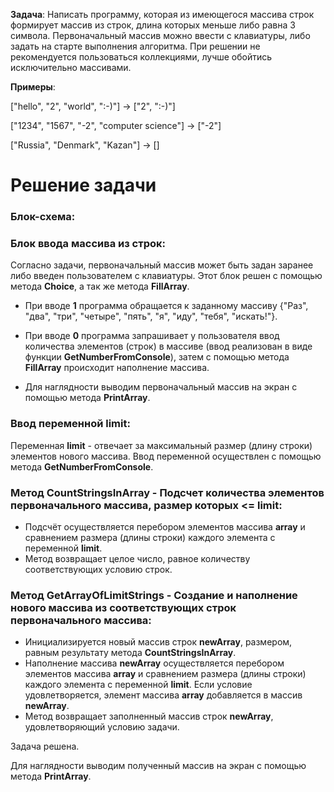 
**Задача**: Написать программу, которая из имеющегося массива строк формирует массив из строк, длина которых меньше либо равна 3 символа. Первоначальный массив можно ввести с клавиатуры, либо задать на старте выполнения алгоритма. При решении не рекомендуется пользоваться коллекциями, лучше обойтись исключительно массивами.

**Примеры**:

["hello", "2", "world", ":-)"] -> ["2", ":-)"]

["1234", "1567", "-2", "computer science"] -> ["-2"]

["Russia", "Denmark", "Kazan"] -> []

# Решение задачи
### Блок-схема:

### Блок ввода массива из строк:
Согласно задачи, первоначальный массив может быть задан заранее либо введен пользователем с клавиатуры.
Этот блок решен с помощью метода **Choice**, а так же метода **FillArray**. 

* При вводе **1** программа обращается к заданному массиву {"Раз", "два", "три", "четыре", "пять", "я", "иду", "тебя", "искать!"}.

* При вводе **0** программа запрашивает у пользователя ввод количества элементов (строк) в массиве (ввод реализован в виде функции **GetNumberFromConsole**), затем с помощью метода **FillArray** происходит наполнение массива.

* Для наглядности выводим первоначальный массив на экран с помощью метода  **PrintArray**.

### Ввод переменной limit:
Переменная **limit** - отвечает за максимальный размер (длину строки) элементов нового массива. Ввод переменной осуществлен с помощью метода **GetNumberFromConsole**.

### Метод CountStringsInArray - Подсчет количества элементов первоначального массива, размер которых <= limit:
* Подсчёт осуществляется перебором элементов массива **array** и сравнением размера (длины строки) каждого элемента с переменной  **limit**.
* Метод возвращает целое число, равное количеству соответствующих условию строк.

### Метод GetArrayOfLimitStrings - Создание и наполнение нового массива из соответствующих строк первоначального массива:
* Инициализируется новый массив строк **newArray**, размером, равным результату метода **CountStringsInArray**.
* Наполнение массива **newArray** осуществляется перебором элементов массива **array** и сравнением размера (длины строки) каждого элемента с переменной  **limit**. Если условие удовлетворяется, элемент массива **array** добавляется в массив **newArray**.
* Метод возвращает заполненный массив строк **newArray**, удовлетворяющий условию задачи.

Задача решена.

Для наглядности выводим полученный массив на экран с помощью метода **PrintArray**.